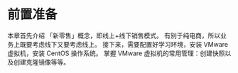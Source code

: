 # 前置准备

本章首先介绍 「新零售」概念，即线上+线下销售模式。
有别于纯电商，所以业务上既要考虑线下又要考虑线上。
接下来，需要配置好学习环境，安装 VMware 虚拟机，安装 CentOS 操作系统。
掌握 VMware 虚拟机的常用管理：创建快照以及创建克隆镜像等等。